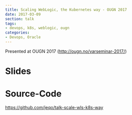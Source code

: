 ```yaml
---
title: Scaling WebLogic, the Kubernetes way - OUGN 2017
date: 2017-03-09
section: talk
tags:
- devops, k8s, weblogic, ougn
categories:
- Devops, Oracle
---
```


Presented at OUGN 2017 (http://ougn.no/varseminar-2017/)

<!--more-->

# Slides

<script async class="speakerdeck-embed" data-id="11469ea5680643f898394b4790088747" data-ratio="1.77777777777778" src="//speakerdeck.com/assets/embed.js"></script>

# Source-Code

https://github.com/jeqo/talk-scale-wls-k8s-way
